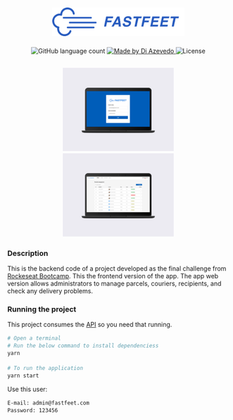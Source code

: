 <h1 align="center">
  <img alt="Fastfeet" title="Fastfeet" src=".github/logo-text.png" width="300px" />
</h1>

<p align="center">
  <img alt="GitHub language count" src="https://img.shields.io/github/languages/count/diazevedo/fast-feet-web">

  <a href="https://github.com/diazevedo">
    <img alt="Made by Di Azevedo" src="https://img.shields.io/badge/made%20by-DiAzevedo-%2325b0e6">
  </a>

  <img alt="License" src="https://img.shields.io/badge/license-MIT-%2304D361">
</p>

<h2 align="center">
  <img alt="Login page" src=".github/laptop-login.png" width="50%" height="50%" />
  <img alt="Login page" src=".github/laptop-dashboard.png" width="50%" height="50%" />
</h2>

### Description

This is the backend code of a project developed as the final challenge from [Rockeseat Bootcamp](https://rocketseat.com.br/gostack). This the frontend version of the app.
The app web version allows administrators to manage parcels, couriers, recipients, and check any delivery problems.

### Running the project

This project consumes the [API](https://www.github/diazevedo.com/fast-feet) so you need that running.

```bash
# Open a terminal
# Run the below command to install dependenciess
yarn

# To run the application
yarn start
```

Use this user:

```bash
E-mail: admin@fastfeet.com
Password: 123456
```
